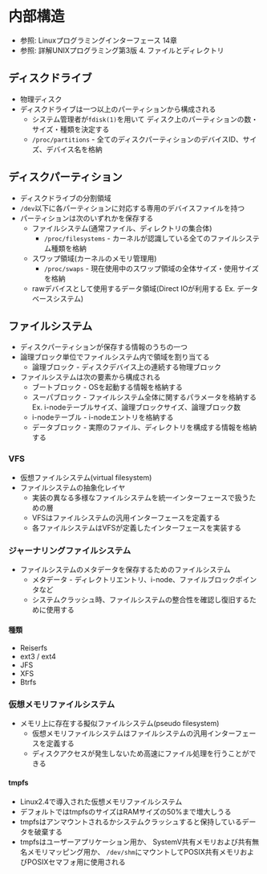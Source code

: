 # 内部構造
- 参照: Linuxプログラミングインターフェース 14章
- 参照: 詳解UNIXプログラミング第3版 4. ファイルとディレクトリ

## ディスクドライブ
- 物理ディスク
- ディスクドライブは一つ以上のパーティションから構成される
  - システム管理者が`fdisk(1)`を用いて
    ディスク上のパーティションの数・サイズ・種類を決定する
  - `/proc/partitions` - 全てのディスクパーティションのデバイスID、サイズ、デバイス名を格納

## ディスクパーティション
- ディスクドライブの分割領域
- `/dev`以下に各パーティションに対応する専用のデバイスファイルを持つ
- パーティションは次のいずれかを保存する
  - ファイルシステム(通常ファイル、ディレクトリの集合体)
    - `/proc/filesystems` - カーネルが認識している全てのファイルシステム種類を格納
  - スワップ領域(カーネルのメモリ管理用)
    - `/proc/swaps` - 現在使用中のスワップ領域の全体サイズ・使用サイズを格納
  - rawデバイスとして使用するデータ領域(Direct IOが利用する Ex. データベースシステム)

## ファイルシステム
- ディスクパーティションが保存する情報のうちの一つ
- 論理ブロック単位でファイルシステム内で領域を割り当てる
  - 論理ブロック - ディスクデバイス上の連続する物理ブロック
- ファイルシステムは次の要素から構成される
  - ブートブロック - OSを起動する情報を格納する
  - スーパブロック - ファイルシステム全体に関するパラメータを格納する
    Ex. i-nodeテーブルサイズ、論理ブロックサイズ、論理ブロック数
  - i-nodeテーブル - i-nodeエントリを格納する
  - データブロック - 実際のファイル、ディレクトリを構成する情報を格納する

### VFS
- 仮想ファイルシステム(virtual filesystem)
- ファイルシステムの抽象化レイヤ
  - 実装の異なる多様なファイルシステムを統一インターフェースで扱うための層
  - VFSはファイルシステムの汎用インターフェースを定義する
  - 各ファイルシステムはVFSが定義したインターフェースを実装する

### ジャーナリングファイルシステム
- ファイルシステムのメタデータを保存するためのファイルシステム
  - メタデータ - ディレクトリエントリ、i-node、ファイルブロックポインタなど
  - システムクラッシュ時、ファイルシステムの整合性を確認し復旧するために使用する

#### 種類
- Reiserfs
- ext3 / ext4
- JFS
- XFS
- Btrfs

### 仮想メモリファイルシステム
- メモリ上に存在する擬似ファイルシステム(pseudo filesystem)
  - 仮想メモリファイルシステムはファイルシステムの汎用インターフェースを定義する
  - ディスクアクセスが発生しないため高速にファイル処理を行うことができる

#### tmpfs
- Linux2.4で導入された仮想メモリファイルシステム
- デフォルトではtmpfsのサイズはRAMサイズの50%まで増大しうる
- tmpfsはアンマウントされるかシステムクラッシュすると保持しているデータを破棄する
- tmpfsはユーザーアプリケーション用か、
  SystemV共有メモリおよび共有無名メモリマッピング用か、
  `/dev/shm`にマウントしてPOSIX共有メモリおよびPOSIXセマフォ用に使用される
